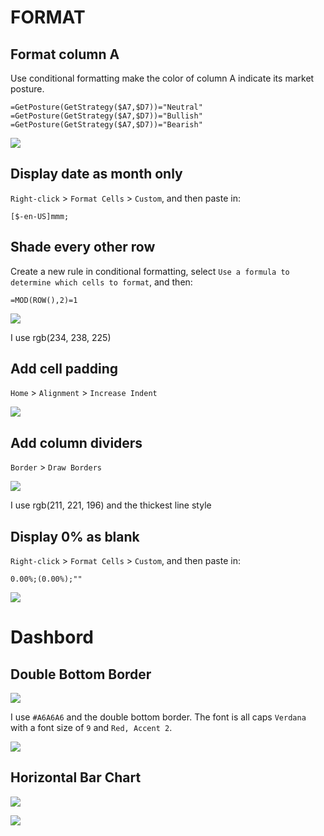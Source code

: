# FORMAT

## Format column A

Use conditional formatting make the color of column A indicate its market posture.

``` excel
=GetPosture(GetStrategy($A7,$D7))="Neutral"
=GetPosture(GetStrategy($A7,$D7))="Bullish"
=GetPosture(GetStrategy($A7,$D7))="Bearish"
```

![](https://github.com/king-melchizedek/Trading-Journal/raw/master/images/postureFormat.gif)

## Display date as month only

`Right-click` > `Format Cells` > `Custom`, and then paste in:

``` excel
[$-en-US]mmm;
```

## Shade every other row

Create a new rule in conditional formatting, select `Use a formula to determine which cells to format`, and then:

``` excel
=MOD(ROW(),2)=1
```

![](https://github.com/king-melchizedek/Trading-Journal/raw/master/images/colorShade.png)

I use rgb(234, 238, 225) 

## Add cell padding

`Home` > `Alignment` > `Increase Indent`

![](https://github.com/king-melchizedek/Trading-Journal/raw/master/images/cellPadding.gif)

## Add column dividers

`Border` > `Draw Borders`

![](https://i.ibb.co/gZ4NMgV/image.png)

I use rgb(211, 221, 196) and the thickest line style
## Display 0% as blank

`Right-click` > `Format Cells` > `Custom`, and then paste in:

``` excel
0.00%;(0.00%);""
```

![](https://i.ibb.co/dDPbQb1/image.png)

# Dashbord

## Double Bottom Border

![](https://i.ibb.co/bgrhFCF/image.png)

I use `#A6A6A6` and the double bottom border. The font is all caps `Verdana` with a font size of `9` and `Red, Accent 2`.

![](https://i.ibb.co/7GpFKfg/image.png)

## Horizontal Bar Chart

![](https://i.ibb.co/nj0MLf1/image.png)

![](https://i.ibb.co/1Kt9WjQ/image.png)

